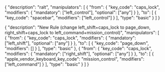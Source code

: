 

{
    "description": "ralt",
    "manipulators": [
        {
            "from": {
                "key_code": "caps_lock",
                "modifiers": {
                    "mandatory": ["left_control"],
                    "optional": ["any"]
                }
            },
            "to": [
                {
                    "key_code": "spacebar",
                    "modifiers": ["left_control"]
                }
            ],
            "type": "basic"
        }
    ]
}

{
    "description": "New Rule (change left_shift+caps_lock to page_down, right_shift+caps_lock to left_command+mission_control)",
    "manipulators": [
        {
            "from": {
                "key_code": "caps_lock",
                "modifiers": {
                    "mandatory": ["left_shift"],
                    "optional": ["any"]
                }
            },
            "to": [
                {
                    "key_code": "page_down",
                    "modifiers": []
                }
            ],
            "type": "basic"
        },
        {
            "from": {
                "key_code": "caps_lock",
                "modifiers": {
                    "mandatory": ["right_shift"],
                    "optional": ["any"]
                }
            },
            "to": [
                {
                    "apple_vendor_keyboard_key_code": "mission_control",
                    "modifiers": ["left_command"]
                }
            ],
            "type": "basic"
        }
    ]
}